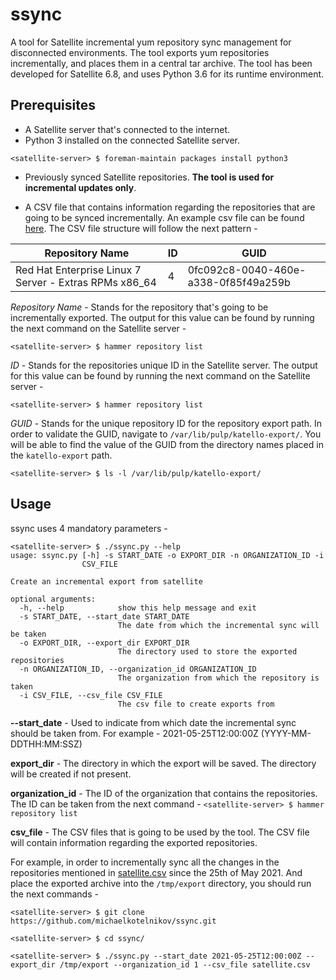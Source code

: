 # ssync
A tool for Satellite incremental yum repository sync management for disconnected environments. The tool exports yum repositories incrementally, and places them in a central tar archive. The tool has been developed for Satellite 6.8, and uses Python 3.6 for its runtime environment.

## Prerequisites

* A Satellite server that's connected to the internet.
* Python 3 installed on the connected Satellite server.

```
<satellite-server> $ foreman-maintain packages install python3
```

* Previously synced Satellite repositories. **The tool is used for incremental updates only**.

* A CSV file that contains information regarding the repositories that are going to be synced incrementally. An example csv file can be found [here](.satellite.csv). The CSV file structure will follow the next pattern -

Repository Name | ID | GUID
--------------- | -- | ----
 Red Hat Enterprise Linux 7 Server - Extras RPMs x86_64 | 4 | 0fc092c8-0040-460e-a338-0f85f49a259b

 _Repository Name_ - Stands for the repository that's going to be incrementally exported. The output for this value can be found by running the next command on the Satellite server -

 ```
<satellite-server> $ hammer repository list
 ```

 _ID_ - Stands for the repositories unique ID in the Satellite server. The output for this value can be found by running the next command on the Satellite server -

 ```
<satellite-server> $ hammer repository list
 ```

 _GUID_ - Stands for the unique repository ID for the repository export path. In order to validate the GUID, navigate to `/var/lib/pulp/katello-export/`. You will be able to find the value of the GUID from the directory names placed in the `katello-export` path.

 ```
<satellite-server> $ ls -l /var/lib/pulp/katello-export/
 ```

 ## Usage
ssync uses 4 mandatory parameters -

```
<satellite-server> $ ./ssync.py --help
usage: ssync.py [-h] -s START_DATE -o EXPORT_DIR -n ORGANIZATION_ID -i
                CSV_FILE

Create an incremental export from satellite

optional arguments:
  -h, --help            show this help message and exit
  -s START_DATE, --start_date START_DATE
                        The date from which the incremental sync will be taken
  -o EXPORT_DIR, --export_dir EXPORT_DIR
                        The directory used to store the exported repositories
  -n ORGANIZATION_ID, --organization_id ORGANIZATION_ID
                        The organization from which the repository is taken
  -i CSV_FILE, --csv_file CSV_FILE
                        The csv file to create exports from
```

**--start_date** - Used to indicate from which date the incremental sync should be taken from. For example - 2021-05-25T12:00:00Z (YYYY-MM-DDTHH:MM:SSZ)

**export_dir** - The directory in which the export will be saved. The directory will be created if not present.

**organization_id** - The ID of the organization that contains the repositories. The ID can be taken from the next command - `<satellite-server> $ hammer repository list`

**csv_file** - The CSV files that is going to be used by the tool. The CSV file will contain information regarding the exported repositories.

For example, in order to incrementally sync all the changes in the repositories mentioned in [satellite.csv](./satellite.csv) since the 25th of May 2021. And place the exported archive into the `/tmp/export` directory, you should run the next commands -

```
<satellite-server> $ git clone https://github.com/michaelkotelnikov/ssync.git

<satellite-server> $ cd ssync/

<satellite-server> $ ./ssync.py --start_date 2021-05-25T12:00:00Z --export_dir /tmp/export --organization_id 1 --csv_file satellite.csv
```